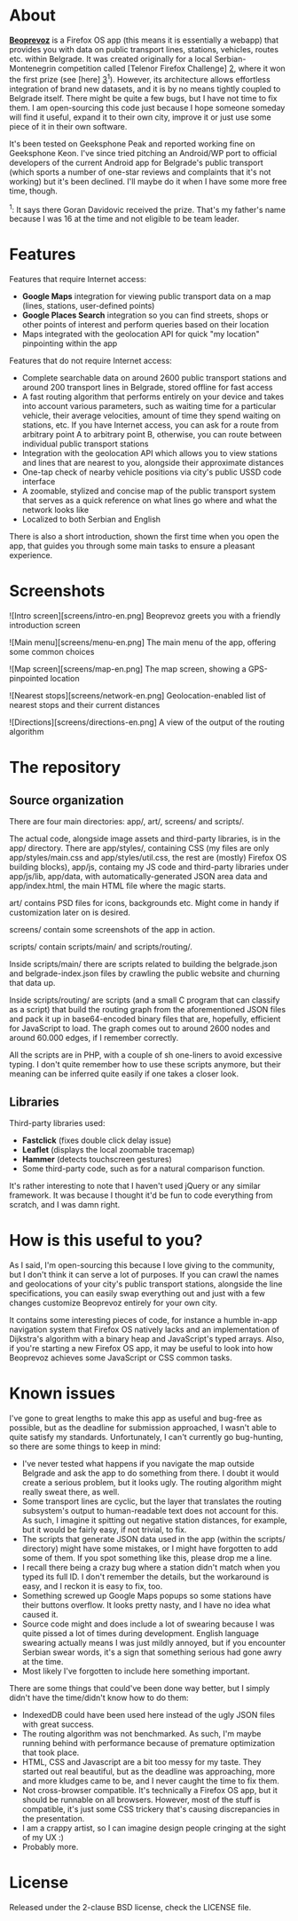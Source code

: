 # About

[**Beoprevoz**][1] is a Firefox OS app (this means it is essentially a webapp) 
that provides you with data on public transport lines, stations, vehicles, 
routes etc. within Belgrade. It was created originally for a local 
Serbian-Montenegrin competition called [Telenor Firefox Challenge] [2], 
where it won the first prize (see [here] [3]<sup>1</sup>). 
However, its architecture allows effortless integration of brand new 
datasets, and it is by no means tightly coupled to Belgrade itself. There 
might be quite a few bugs, but I have not time to fix them. I am 
open-sourcing this code just because I hope someone someday will find it 
useful, expand it to their own city, improve it or just use some piece of it 
in their own software.

[1]: https://marketplace.firefox.com/app/beoprevoz
[2]: http://www.telenor.rs/en/About-Telenor/Media-Centre/Press-release/Telenor-s-Firefox-Challenge-for-best-app-for-Firefox-OS/?pn=4
[3]: http://www.telenor.rs/en/About-Telenor/Media-Centre/Press-release/Telenor-awarded-5000-euros-for-the-best-application-at-the-competition-Firefox-challenge/?pn=1

It's been tested on Geeksphone Peak and reported working fine on Geeksphone 
Keon. I've since tried pitching an Android/WP port to official developers of 
the current Android app for Belgrade's public transport (which sports a number 
of one-star reviews and complaints that it's not working) but it's been 
declined. I'll maybe do it when I have some more free time, though.

<sup>1</sup>: It says there Goran Davidovic received the prize. That's my 
father's name because I was 16 at the time and not eligible to be team leader.

# Features

Features that require Internet access:

  * **Google Maps** integration for viewing public transport data on a map 
    (lines, stations, user-defined points)
  * **Google Places Search** integration so you can find streets, shops or 
    other points of interest and perform queries based on their location
  * Maps integrated with the geolocation API for quick "my location" 
    pinpointing within the app
    
Features that do not require Internet access:

  * Complete searchable data on around 2600 public transport stations and 
    around 200 transport lines in Belgrade, stored offline for fast access
  * A fast routing algorithm that performs entirely on your device and takes 
    into account various parameters, such as waiting time for a particular 
    vehicle, their average velocities, amount of time they spend waiting on 
    stations, etc. If you have Internet access, you can ask for a route from 
    arbitrary point A to arbitrary point B, otherwise, you can route between 
    individual public transport stations
  * Integration with the geolocation API which allows you to view stations and 
    lines that are nearest to you, alongside their approximate distances
  * One-tap check of nearby vehicle positions via city's public USSD code 
    interface
  * A zoomable, stylized and concise map of the public transport system that 
    serves as a quick reference on what lines go where and what the network 
    looks like
  * Localized to both Serbian and English
    
There is also a short introduction, shown the first time when you open the 
app, that guides you through some main tasks to ensure a pleasant experience.

# Screenshots

![Intro screen][screens/intro-en.png]
Beoprevoz greets you with a friendly introduction screen

![Main menu][screens/menu-en.png]
The main menu of the app, offering some common choices

![Map screen][screens/map-en.png]
The map screen, showing a GPS-pinpointed location

![Nearest stops][screens/network-en.png]
Geolocation-enabled list of nearest stops and their current distances

![Directions][screens/directions-en.png]
A view of the output of the routing algorithm

# The repository

## Source organization 

There are four main directories: app/, art/, screens/ and scripts/.

The actual code, alongside image assets and third-party libraries, is in the 
app/ directory. There are app/styles/, containing CSS (my files are only 
app/styles/main.css and app/styles/util.css, the rest are (mostly) Firefox OS 
building blocks), app/js, containg my JS code and third-party libraries under 
app/js/lib, app/data, with automatically-generated JSON area data and 
app/index.html, the main HTML file where the magic starts.

art/ contains PSD files for icons, backgrounds etc. Might come in handy if 
customization later on is desired.

screens/ contain some screenshots of the app in action.

scripts/ contain scripts/main/ and scripts/routing/.

Inside scripts/main/ there are scripts related to building the belgrade.json 
and belgrade-index.json files by crawling the public website and churning 
that data up.

Inside scripts/routing/ are scripts (and a small C program that can classify 
as a script) that build the routing graph from the aforementioned JSON files 
and pack it up in base64-encoded binary files that are, hopefully, efficient 
for JavaScript to load. The graph comes out to around 2600 nodes and around 
60.000 edges, if I remember correctly. 

All the scripts are in PHP, with a couple of sh one-liners to avoid excessive 
typing. I don't quite remember how to use these scripts anymore, but their 
meaning can be inferred quite easily if one takes a closer look.

## Libraries

Third-party libraries used:
  * **Fastclick** (fixes double click delay issue)
  * **Leaflet** (displays the local zoomable tracemap)
  * **Hammer** (detects touchscreen gestures)
  * Some third-party code, such as for a natural comparison function.

It's rather interesting to note that I haven't used jQuery or any similar 
framework. It was because I thought it'd be fun to code everything from 
scratch, and I was damn right.

# How is this useful to you?

As I said, I'm open-sourcing this because I love giving to the community, but 
I don't think it can serve a lot of purposes. If you can crawl the names and 
geolocations of your city's public transport stations, alongside the line 
specifications, you can easily swap everything out and just with a few changes 
customize Beoprevoz entirely for your own city.

It contains some interesting pieces of code, for instance a humble in-app 
navigation system that Firefox OS natively lacks and an implementation of 
Dijkstra's algorithm with a binary heap and JavaScript's typed arrays. Also, 
if you're starting a new Firefox OS app, it may be useful to look into how 
Beoprevoz achieves some JavaScript or CSS common tasks.

# Known issues

I've gone to great lengths to make this app as useful and bug-free as 
possible, but as the deadline for submission approached, I wasn't able to 
quite satisfy my standards. Unfortunately, I can't currently go bug-hunting, 
so there are some things to keep in mind:

  * I've never tested what happens if you navigate the map outside Belgrade 
    and ask the app to do something from there. I doubt it would create a 
    serious problem, but it looks ugly. The routing algorithm might really 
    sweat there, as well.
  * Some transport lines are cyclic, but the layer that translates the routing 
    subsystem's output to human-readable text does not account for this. As 
    such, I imagine it spitting out negative station distances, for example, but 
    it would be fairly easy, if not trivial, to fix.
  * The scripts that generate JSON data used in the app (within the scripts/ 
    directory) might have some mistakes, or I might have forgotten to add some 
    of them. If you spot something like this, please drop me a line.
  * I recall there being a crazy bug where a station didn't match when you 
    typed its full ID. I don't remember the details, but the workaround is easy, 
    and I reckon it is easy to fix, too.
  * Something screwed up Google Maps popups so some stations have their buttons 
    overflow. It looks pretty nasty, and I have no idea what caused it.
  * Source code might and does include a lot of swearing because I was quite 
    pissed a lot of times during development. English language swearing 
    actually means I was just mildly annoyed, but if you encounter Serbian swear 
    words, it's a sign that something serious had gone awry at the time.
  * Most likely I've forgotten to include here something important.
  
There are some things that could've been done way better, but I simply didn't 
have the time/didn't know how to do them:

  * IndexedDB could have been used here instead of the ugly JSON files with 
    great success.
  * The routing algorithm was not benchmarked. As such, I'm maybe running 
    behind with performance because of premature optimization that took place.
  * HTML, CSS and Javascript are a bit too messy for my taste. They started 
    out real beautiful, but as the deadline was approaching, more and more 
    kludges came to be, and I never caught the time to fix them.
  * Not cross-browser compatible. It's technically a Firefox OS app, but it 
    should be runnable on all browsers. However, most of the stuff is 
    compatible, it's just some CSS trickery that's causing discrepancies in the 
    presentation.
  * I am a crappy artist, so I can imagine design people cringing at the sight 
    of my UX :)
  * Probably more.
  
# License

Released under the 2-clause BSD license, check the LICENSE file.
